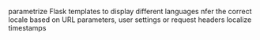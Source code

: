 parametrize Flask templates to display different languages
nfer the correct locale based on URL parameters, user settings or request headers
localize timestamps
